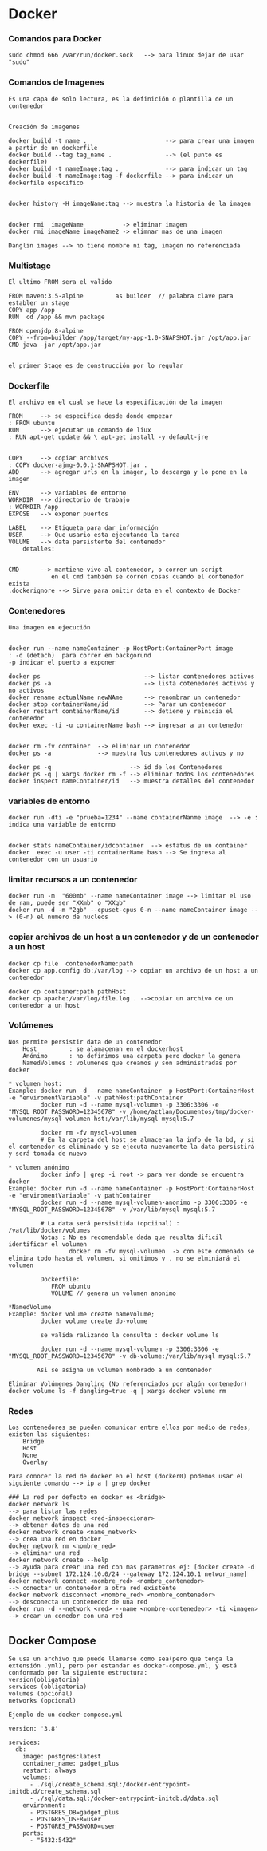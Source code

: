 # Docker


### Comandos para Docker

    sudo chmod 666 /var/run/docker.sock   --> para linux dejar de usar "sudo"


### Comandos de Imagenes 

    Es una capa de solo lectura, es la definición o plantilla de un contenedor


    Creación de imagenes

    docker build -t name .                      --> para crear una imagen a partir de un dockerfile
    docker build --tag tag_name .               --> (el punto es dockerfile)
    docker build -t nameImage:tag .             --> para indicar un tag
    docker build -t nameImage:tag -f dockerfile --> para indicar un dockerfile especifico


    docker history -H imageName:tag --> muestra la historia de la imagen


    docker rmi  imageName           -> eliminar imagen
    docker rmi imageName imageName2 -> elimnar mas de una imagen 

    Danglin images --> no tiene nombre ni tag, imagen no referenciada


### Multistage 

    El ultimo FROM sera el valido

    FROM maven:3.5-alpine         as builder  // palabra clave para establer un stage
    COPY app /app
    RUN  cd /app && mvn package

    FROM openjdp:8-alpine
    COPY --from=builder /app/target/my-app-1.0-SNAPSHOT.jar /opt/app.jar
    CMD java -jar /opt/app.jar


    el primer Stage es de construcción por lo regular


### Dockerfile 

    El archivo en el cual se hace la especificación de la imagen

    FROM     --> se especifica desde donde empezar                               : FROM ubuntu
    RUN      --> ejecutar un comando de liux                                     : RUN apt-get update && \ apt-get install -y default-jre


    COPY     --> copiar archivos                                                 : COPY docker-ajmg-0.0.1-SNAPSHOT.jar .
    ADD      --> agregar urls en la imagen, lo descarga y lo pone en la imagen

    ENV      --> variables de entorno
    WORKDIR  --> directorio de trabajo                                           : WORKDIR /app
    EXPOSE   --> exponer puertos

    LABEL    --> Etiqueta para dar información
    USER     --> Que usario esta ejecutando la tarea
    VOLUME   --> data persistente del contenedor
        detalles: 

        
    CMD      --> mantiene vivo al contenedor, o correr un script
                en el cmd también se corren cosas cuando el contenedor exista
    .dockerignore --> Sirve para omitir data en el contexto de Docker




### Contenedores 

    Una imagen en ejecución


    docker run --name nameContainer -p HostPort:ContainerPort image
    : -d (detach)  para correr en backgorund
    -p indicar el puerto a exponer

    docker ps                             --> listar contenedores activos
    docker ps -a                          --> lista cotenedores activos y no activos
    docker rename actualName newNAme      --> renombrar un contenedor
    docker stop containerName/id          --> Parar un contenedor
    docker restart containerName/id       --> detiene y reinicia el contenedor
    docker exec -ti -u containerName bash --> ingresar a un contenedor


    docker rm -fv container  --> eliminar un contenedor
    docker ps -a             --> muestra los contenedores activos y no

    docker ps -q                      --> id de los Contenedores
    docker ps -q | xargs docker rm -f --> eliminar todos los contenedores
    docker inspect nameContainer/id   --> muestra detalles del contenedor

### variables de entorno
    docker run -dti -e "prueba=1234" --name containerNanme image  --> -e : indica una variable de entorno


    docker stats nameContainer/idcontainer  --> estatus de un container
    docker  exec -u user -ti containerName bash --> Se ingresa al contenedor con un usuario 

### limitar recursos a un contenedor
    docker run -m  "600mb" --name nameContainer image --> limitar el uso de ram, puede ser "XXmb" o "XXgb"
    docker run -d -m "2gb" --cpuset-cpus 0-n --name nameContainer image --> (0-n) el numero de nucleos

### copiar archivos de un host a un contenedor y de un contenedor a un host
    docker cp file  contenedorName:path
    docker cp app.config db:/var/log --> copiar un archivo de un host a un contenedor

    docker cp container:path pathHost
    docker cp apache:/var/log/file.log . -->copiar un archivo de un contenedor a un host


### Volúmenes
    Nos permite persistir data de un contenedor
        Host         : se alamacenan en el dockerhost
        Anónimo      : no definimos una carpeta pero docker la genera
        NamedVolumes : volumenes que creamos y son administradas por docker

    * volumen host:
    Example: docker run -d --name nameContainer -p HostPort:ContainerHost -e "enviromentVariable" -v pathHost:pathContainer
             docker run -d --name mysql-volumen -p 3306:3306 -e "MYSQL_ROOT_PASSWORD=12345678" -v /home/aztlan/Documentos/tmp/docker-volumenes/mysql-volumen-hst:/var/lib/mysql mysql:5.7

             docker rm -fv mysql-volumen
             # En la carpeta del host se almaceran la info de la bd, y si el contenedor es eliminado y se ejecuta nuevamente la data persistirá y será tomada de nuevo

    * volumen anónimo
             docker info | grep -i root -> para ver donde se encuentra docker
    Example: docker run -d --name nameContainer -p HostPort:ContainerHost -e "enviromentVariable" -v pathContainer
             docker run -d --name mysql-volumen-anonimo -p 3306:3306 -e "MYSQL_ROOT_PASSWORD=12345678" -v /var/lib/mysql mysql:5.7

             # La data será persisitida (opciinal) : /vat/lib/docker/volumes
             Notas : No es recomendable dada que reuslta dificil identificar el volumen
                     docker rm -fv mysql-volumen  -> con este comenado se elimina todo hasta el volumen, si omitimos v , no se elminiará el volumen

             Dockerfile:
                FROM ubuntu
                VOLUME // genera un volumen anonimo
    
    *NamedVolume
    Example: docker volume create nameVolume;
             docker volume create db-volume

             se valida ralizando la consulta : docker volume ls

             docker run -d --name mysql-volumen -p 3306:3306 -e "MYSQL_ROOT_PASSWORD=12345678" -v db-volume:/var/lib/mysql mysql:5.7
    
            Asi se asigna un volumen nombrado a un contenedor

    Eliminar Volúmenes Dangling (No referenciados por algún contenedor)
    docker volume ls -f dangling=true -q | xargs docker volume rm



### Redes
    Los contenedores se pueden comunicar entre ellos por medio de redes, existen las siguientes:
        Bridge
        Host
        None
        Overlay

    Para conocer la red de docker en el host (docker0) podemos usar el siguiente comando --> ip a | grep docker
    
    ### La red por defecto en docker es <bridge> 
    docker network ls                                                       --> para listar las redes 
    docker network inspect <red-inspeccionar>                               --> obtener datos de una red
    docker network create <name_network>                                    --> crea una red en docker
    docker network rm <nombre_red>                                          --> eliminar una red
    docker network create --help                                            --> ayuda para crear una red con mas parametros ej: [docker create -d bridge --subnet 172.124.10.0/24 --gateway 172.124.10.1 networ_name]
    docker network connect <nombre_red> <nombre_contenedor>                 --> conectar un contenedor a otra red existente
    docker network disconnect <nombre_red> <nombre_contenedor>              --> desconecta un contenedor de una red
    docker run -d --network <red> --name <nombre-contenedeor> -ti <imagen>  --> crear un conedor con una red


## Docker Compose
    Se usa un archivo que puede llamarse como sea(pero que tenga la extensión .yml), pero por estandar es docker-compose.yml, y está conformado por la siguiente estructura:
    version(obligatoria)
    services (obligatoria)
    volumes (opcional)
    networks (opcional)

    Ejemplo de un docker-compose.yml
    
    version: '3.8'
    
    services:
      db:
        image: postgres:latest
        container_name: gadget_plus
        restart: always
        volumes:
          - ./sql/create_schema.sql:/docker-entrypoint-initdb.d/create_schema.sql
          - ./sql/data.sql:/docker-entrypoint-initdb.d/data.sql
        environment:
          - POSTGRES_DB=gadget_plus
          - POSTGRES_USER=user
          - POSTGRES_PASSWORD=user
        ports:
          - "5432:5432"


    
    
